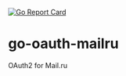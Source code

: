 [![Go Report Card](https://goreportcard.com/badge/github.com/slazutkin/go-oauth-mailru)](https://goreportcard.com/report/github.com/slazutkin/go-oauth-mailru)

# go-oauth-mailru
OAuth2 for Mail.ru

